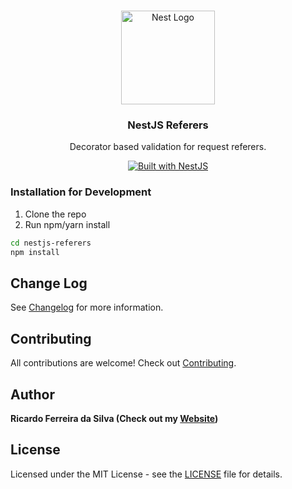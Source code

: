 <h1 align="center"></h1>

<div align="center">
  <a href="http://nestjs.com/" target="_blank">
    <img src="https://nestjs.com/img/logo_text.svg" width="150" alt="Nest Logo" />
  </a>
</div>

<h3 align="center">NestJS Referers</h3>
<p align="center">Decorator based validation for request referers.</p>
<div align="center">
  <a href="https://nestjs.com" target="_blank">
    <img src="https://img.shields.io/badge/built%20with-NestJs-red.svg" alt="Built with NestJS">
  </a>
</div>

### Installation for Development

1. Clone the repo
2. Run npm/yarn install

```bash
cd nestjs-referers
npm install
```

## Change Log

See [Changelog](CHANGELOG.md) for more information.

## Contributing

All contributions are welcome! Check out [Contributing](CONTRIBUTING.md).

## Author

**Ricardo Ferreira da Silva (Check out my [Website](https://ricardoferreirasilva.pt))**

## License

Licensed under the MIT License - see the [LICENSE](LICENSE) file for details.